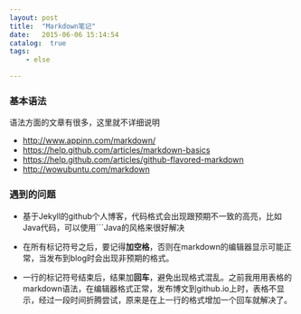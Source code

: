 ```yaml
---
layout: post
title:  "Markdown笔记"
date:   2015-06-06 15:14:54
catalog:  true
tags:
    - else

---
```


### 基本语法
语法方面的文章有很多，这里就不详细说明

- <http://www.appinn.com/markdown/>
- <https://help.github.com/articles/markdown-basics>
- <https://help.github.com/articles/github-flavored-markdown>
- <http://wowubuntu.com/markdown>


### 遇到的问题
-  基于Jekyll的github个人博客，代码格式会出现跟预期不一致的高亮，比如Java代码，可以使用```Java的风格来很好解决

- 在所有标记符号之后，要记得**加空格**，否则在markdown的编辑器显示可能正常，当发布到blog时会出现非预期的格式。

- 一行的标记符号结束后，结果加**回车**，避免出现格式混乱。之前我用用表格的markdown语法，在编辑器格式正常，发布博文到github.io上时，表格不显示，经过一段时间折腾尝试，原来是在上一行的格式增加一个回车就解决了。
